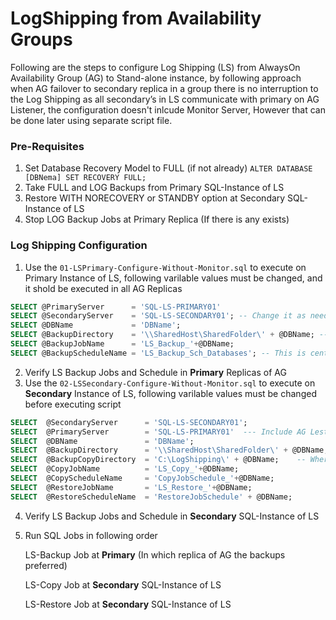# LogShipping from Availability Groups

Following are the steps to configure Log Shipping (LS) from AlwaysOn Availability Group (AG) to Stand-alone instance, by following approach when AG failover to secondary replica in a group there is no interruption to the Log Shipping as all secondary’s in LS communicate with primary on AG Listener, the configuration doesn't inlcude Monitor Server, However that can be done later using separate script file.

### Pre-Requisites 
1. Set Database Recovery Model to FULL (if not already) `ALTER DATABASE [DBNema] SET RECOVERY FULL;`
2. Take FULL and LOG Backups from Primary SQL-Instance of LS 
3. Restore WITH NORECOVERY or STANDBY option at Secondary SQL-Instance of LS
4. Stop LOG Backup Jobs at Primary Replica (If there is any exists)


### Log Shipping Configuration 
  1. Use the `01-LSPrimary-Configure-Without-Monitor.sql` to execute on Primary Instance of LS, following varilable values must be changed, and it shold be executed in all AG Replicas
   ```sql
SELECT @PrimaryServer      = 'SQL-LS-PRIMARY01'
SELECT @SecondaryServer    = 'SQL-LS-SECONDARY01'; -- Change it as needed 
SELECT @DBName             = 'DBName';  
SELECT @BackupDirectory    = '\\SharedHost\SharedFolder\' + @DBName; ----  This is the Backup shared location 
SELECT @BackupJobName      = 'LS_Backup_'+@DBName; 
SELECT @BackupScheduleName = 'LS_Backup_Sch_Databases'; -- This is centralized schedule for group of databases
```
  2. Verify LS Backup Jobs and Schedule in **Primary** Replicas of AG
  3. Use the `02-LSSecondary-Configure-Without-Monitor.sql` to execute on **Secondary** Instance of LS, following varilable values must be changed before executing script
 ```sql
SELECT	@SecondaryServer      = 'SQL-LS-SECONDARY01';
SELECT	@PrimaryServer        = 'SQL-LS-PRIMARY01'  --- Include AG Lestener name, if there is any custom port it must be specified with comma (,) after the hostname
SELECT	@DBName               = 'DBName'; 
SELECT	@BackupDirectory      = '\\SharedHost\SharedFolder\' + @DBName;
SELECT	@BackupCopyDirectory  = 'C:\LogShipping\' + @DBName; 	-- Where the Log Shipping should copy the Backups from main-backup location
SELECT	@CopyJobName          = 'LS_Copy_'+@DBName;
SELECT	@CopyScheduleName     = 'CopyJobSchedule_'+@DBName;
SELECT	@RestoreJobName       = 'LS_Restore_'+@DBName;
SELECT	@RestoreScheduleName  = 'RestoreJobSchedule' + @DBName;
```
  4. Verify LS Backup Jobs and Schedule in **Secondary** SQL-Instance of LS
  5. Run SQL Jobs in following order 
        
        LS-Backup Job     at **Primary** (In which replica of AG the backups preferred)
        
        LS-Copy Job       at **Secondary** SQL-Instance of LS
        
        LS-Restore Job    at **Secondary** SQL-Instance of LS
        
        
